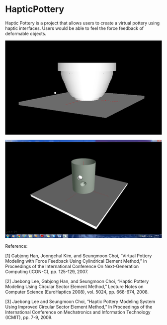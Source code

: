# HapticPottery
Haptic Pottery is a project that allows users to create a virtual pottery using haptic interfaces. Users would be able to feel the force feedback of deformable objects.

![](https://github.com/PhuongHoangMinh/HapticPottery/blob/master/Images/CEM_DEMO.png "Cylindrical Element Method ")


![](https://github.com/PhuongHoangMinh/HapticPottery/blob/master/Images/CSEM-TouchPoint.png "Circular Sector Element Method ")

Reference: 

[1] Gabjong Han, Joongchul Kim, and Seungmoon Choi, “Virtual Pottery Modeling with Force Feedback Using Cylindrical Element Method,” In Proceedings of the International Conference On Next-Generation Computing (ICON-C), pp. 125-129, 2007.

[2] Jaebong Lee, Gabjong Han, and Seungmoon Choi, “Haptic Pottery Modeling Using Circular Sector Element Method,” Lecture Notes on Computer Science (EuroHaptics 2008), vol. 5024, pp. 668-674, 2008.

[3] Jaebong Lee and Seungmoon Choi, “Haptic Pottery Modeling System Using Improved Circular Sector Element Method,” In Proceedings of the International Conference on Mechatronics and Information Technology (ICMIT), pp. 7-9, 2009. 
